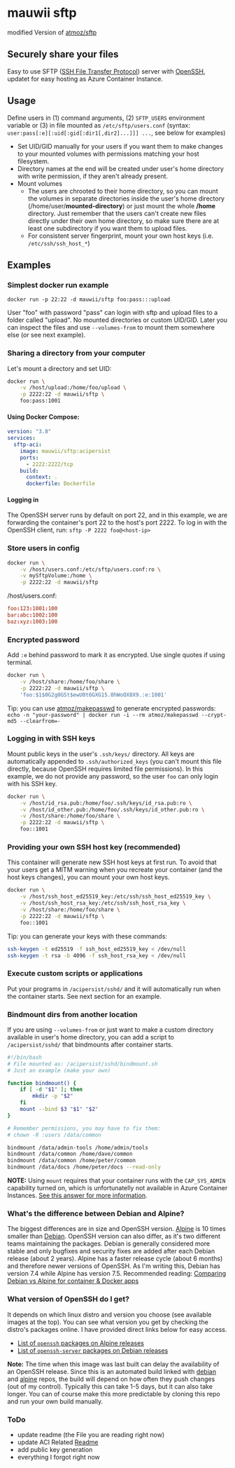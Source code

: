 # mauwii sftp

modified Version of [atmoz/sftp](https://hub.docker.com/r/atmoz/sftp)



## Securely share your files

Easy to use SFTP ([SSH File Transfer Protocol](https://en.wikipedia.org/wiki/SSH_File_Transfer_Protocol)) server with [OpenSSH](https://en.wikipedia.org/wiki/OpenSSH), updatet for easy hosting as Azure Container Instance.

## Usage

Define users in (1) command arguments, (2) `SFTP_USERS` environment variable
  or (3) in file mounted as `/etc/sftp/users.conf` (syntax:
  `user:pass[:e][:uid[:gid[:dir1[,dir2]...]]] ...`, see below for examples)

  * Set UID/GID manually for your users if you want them to make changes to
    your mounted volumes with permissions matching your host filesystem.
  * Directory names at the end will be created under user's home directory with
    write permission, if they aren't already present.
* Mount volumes
  * The users are chrooted to their home directory, so you can mount the
    volumes in separate directories inside the user's home directory
    (/home/user/**mounted-directory**) or just mount the whole **/home** directory.
    Just remember that the users can't create new files directly under their
    own home directory, so make sure there are at least one subdirectory if you
    want them to upload files.
  * For consistent server fingerprint, mount your own host keys (i.e. `/etc/ssh/ssh_host_*`)

## Examples

### Simplest docker run example

``` syntax
docker run -p 22:22 -d mauwii/sftp foo:pass:::upload
```

User "foo" with password "pass" can login with sftp and upload files to a folder called "upload". No mounted directories or custom UID/GID. Later you can inspect the files and use `--volumes-from` to mount them somewhere else (or see next example).

### Sharing a directory from your computer

Let's mount a directory and set UID:

```bash
docker run \
    -v /host/upload:/home/foo/upload \
    -p 2222:22 -d mauwii/sftp \
    foo:pass:1001
```

#### Using Docker Compose:

``` YAML
version: "3.8"
services:
  sftp-aci:
    image: mauwii/sftp:acipersist
    ports:
      - 2222:2222/tcp
    build:
      context: .
      dockerfile: Dockerfile
```

#### Logging in

The OpenSSH server runs by default on port 22, and in this example, we are forwarding the container's port 22 to the host's port 2222. To log in with the OpenSSH client, run: `sftp -P 2222 foo@<host-ip>`

### Store users in config

```bash
docker run \
    -v /host/users.conf:/etc/sftp/users.conf:ro \
    -v mySftpVolume:/home \
    -p 2222:22 -d mauwii/sftp
```

/host/users.conf:

```conf
foo:123:1001:100
bar:abc:1002:100
baz:xyz:1003:100
```

### Encrypted password

Add `:e` behind password to mark it as encrypted. Use single quotes if using terminal.

```bash
docker run \
    -v /host/share:/home/foo/share \
    -p 2222:22 -d mauwii/sftp \
    'foo:$1$0G2g0GSt$ewU0t6GXG15.0hWoOX8X9.:e:1001'
```

Tip: you can use [atmoz/makepasswd](https://hub.docker.com/r/atmoz/makepasswd/) to generate encrypted passwords:  
`echo -n "your-password" | docker run -i --rm atmoz/makepasswd --crypt-md5 --clearfrom=-`

### Logging in with SSH keys

Mount public keys in the user's `.ssh/keys/` directory. All keys are automatically appended to `.ssh/authorized_keys` (you can't mount this file directly, because OpenSSH requires limited file permissions). In this example, we do not provide any password, so the user `foo` can only login with his SSH key.

```bash
docker run \
    -v /host/id_rsa.pub:/home/foo/.ssh/keys/id_rsa.pub:ro \
    -v /host/id_other.pub:/home/foo/.ssh/keys/id_other.pub:ro \
    -v /host/share:/home/foo/share \
    -p 2222:22 -d mauwii/sftp \
    foo::1001
```

### Providing your own SSH host key (recommended)

This container will generate new SSH host keys at first run. To avoid that your users get a MITM warning when you recreate your container (and the host keys changes), you can mount your own host keys.

```bash
docker run \
    -v /host/ssh_host_ed25519_key:/etc/ssh/ssh_host_ed25519_key \
    -v /host/ssh_host_rsa_key:/etc/ssh/ssh_host_rsa_key \
    -v /host/share:/home/foo/share \
    -p 2222:22 -d mauwii/sftp \
    foo::1001
```

Tip: you can generate your keys with these commands:

```bash
ssh-keygen -t ed25519 -f ssh_host_ed25519_key < /dev/null
ssh-keygen -t rsa -b 4096 -f ssh_host_rsa_key < /dev/null
```

### Execute custom scripts or applications

Put your programs in `/acipersist/sshd/` and it will automatically run when the container starts.
See next section for an example.

### Bindmount dirs from another location

If you are using `--volumes-from` or just want to make a custom directory available in user's home directory, you can add a script to `/acipersist/sshd/` that bindmounts after container starts.

```bash
#!/bin/bash
# File mounted as: /acipersist/sshd/bindmount.sh
# Just an example (make your own)

function bindmount() {
    if [ -d "$1" ]; then
        mkdir -p "$2"
    fi
    mount --bind $3 "$1" "$2"
}

# Remember permissions, you may have to fix them:
# chown -R :users /data/common

bindmount /data/admin-tools /home/admin/tools
bindmount /data/common /home/dave/common
bindmount /data/common /home/peter/common
bindmount /data/docs /home/peter/docs --read-only
```

**NOTE:** Using `mount` requires that your container runs with the `CAP_SYS_ADMIN` capability turned on, which is unfortunatelly not available in Azure Container Instances. [See this answer for more information](https://github.com/atmoz/sftp/issues/60#issuecomment-332909232).

### What's the difference between Debian and Alpine?

The biggest differences are in size and OpenSSH version. [Alpine](https://hub.docker.com/_/alpine/) is 10 times smaller than [Debian](https://hub.docker.com/_/debian/). OpenSSH version can also differ, as it's two different teams maintaining the packages. Debian is generally considered more stable and only bugfixes and security fixes are added after each Debian release (about 2 years). Alpine has a faster release cycle (about 6 months) and therefore newer versions of OpenSSH. As I'm writing this, Debian has version 7.4 while Alpine has version 7.5. Recommended reading: [Comparing Debian vs Alpine for container & Docker apps](https://www.turnkeylinux.org/blog/alpine-vs-debian)

### What version of OpenSSH do I get?

It depends on which linux distro and version you choose (see available images at the top). You can see what version you get by checking the distro's packages online. I have provided direct links below for easy access.

* [List of `openssh` packages on Alpine releases](https://pkgs.alpinelinux.org/packages?name=openssh&branch=&repo=main&arch=x86_64)
* [List of `openssh-server` packages on Debian releases](https://packages.debian.org/search?keywords=openssh-server&searchon=names&exact=1&suite=all&section=main)

**Note:** The time when this image was last built can delay the availability of an OpenSSH release. Since this is an automated build linked with [debian](https://hub.docker.com/_/debian/) and [alpine](https://hub.docker.com/_/alpine/) repos, the build will depend on how often they push changes (out of my control).  Typically this can take 1-5 days, but it can also take longer. You can of course make this more predictable by cloning this repo and run your own build manually.

### ToDo

* update readme (the File you are reading right now)
* update ACI Related [Readme](https://github.com/Mauwii/sftp-aci/blob/acipersist/AciPersist/README.md)
* add public key generation
* everything I forgot right now
